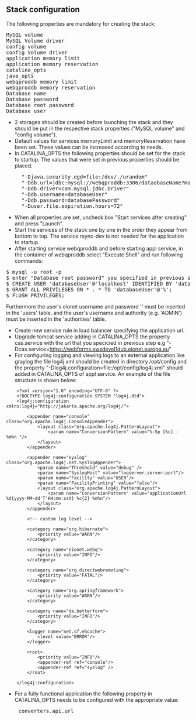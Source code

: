 ## Stack configuration

The following properties are mandatory for creating the stack:
<pre>
MySQL volume
MySQL Volume driver
config volume
config Volume driver
application memory limit
application memory reservation
catalina_opts
java_opts
webqproddb memory limit
webqproddb memory reservation
Database name
Database password
Database root password
Database user
</pre>

- 2 storages should be created before launching the stack and they should be put in the respective stack properties ("MySQL volume" and "config volume").
- Default values for services memoryLimit and memoryReservation have been set. These values can be increased according to needs. 
- In CATALINA_OPTS the following properties should be set for the stack to startup. The values that were set in previous properties should be placed.
<pre>
     "-Djava.security.egd=file:/dev/./urandom"
     "-Ddb.url=jdbc:mysql://webqproddb:3306/dataabaseName?maxAllowedPacket=32212254720"
     "-Ddb.driver=com.mysql.jdbc.Driver"
     "-Ddb.username=databaseUser"
     "-Ddb.password=databasePassword"
     "-Duser.file.expiration.hours=72"
</pre>

- When all properties are set, uncheck box "Start services after creating" and press "Launch". 
- Start the services of the stack one by one in the order they appear from bottom to top. The service rsync-dev is not needed for the application to startup.
- After starting service webqproddb and before starting appl service, in the container of webqproddb select "Execute Shell" and run following commands:
<pre>
$ mysql -u root -p
$ enter "Database root password" you specified in previous step
$ CREATE USER 'databaseUser'@'localhost' IDENTIFIED BY 'databasePassword';
$ GRANT ALL PRIVILEGES ON * . * TO 'databaseUser'@'%';
$ FLUSH PRIVILEGES;
</pre>
Furthermore the user's eionet username and password '' must be inserted in the 'users' table.
and the user's username and authority (e.g. 'ADMIN') must be inserted in the 'authorities' table.
- Create new service rule in load balancer specifying the application url.
- Upgrade tomcat service adding in CATALINA_OPTS the property cas.service with the url that you specicied in previous step e.g "-Dcas.service=https://webforms.ewxdevel1dub.eionet.europa.eu"
- For configuring logging and viewing logs to an external application like graylog the file log4j.xml should be created in directory /opt/config and the property 
"-Dlog4j.configuration=file:/opt/config/log4j.xml" should added in CATALINA_OPTS of appl service. An example of the file structure is shown below:

~~~
    <?xml version="1.0" encoding="UTF-8" ?>
    <!DOCTYPE log4j:configuration SYSTEM "log4j.dtd">
    <log4j:configuration xmlns:log4j="http://jakarta.apache.org/log4j/">
    
        <appender name="console" class="org.apache.log4j.ConsoleAppender">
            <layout class="org.apache.log4j.PatternLayout">
                <param name="ConversionPattern" value="%-5p [%c] : %m%n "/>
            </layout>
        </appender>
    
        <appender name="syslog" class="org.apache.log4j.net.SyslogAppender">
            <param name="Threshold" value="debug" />
            <param name="SyslogHost" value="logserver.server:port"/>
            <param name="Facility" value="USER"/>
            <param name="FacilityPrinting" value="false"/>
            <layout class="org.apache.log4j.PatternLayout">
                <param name="ConversionPattern" value="applicationUrl %d{yyyy-MM-dd'T'HH:mm:ssX} %c{2} %m%n"/>
            </layout>
        </appender>
    
        <!-- custom log level -->
    
        <category name="org.hibernate">
            <priority value="WARN"/>
        </category>
    
        <category name="eionet.webq">
            <priority value="INFO"/>
        </category>
    
        <category name="org.directwebremoting">
            <priority value="FATAL"/>
        </category>
    
        <category name="org.springframework">
            <priority value="WARN"/>
        </category>
    
        <category name="de.betterform">
            <priority value="INFO"/>
        </category>
    
        <logger name="net.sf.ehcache">
            <level value="ERROR"/>
        </logger>
    
        <root>
            <priority value="INFO"/>
            <appender-ref ref="console"/>
            <appender-ref ref="syslog" />
        </root>
    
    </log4j:configuration>
~~~

- For a fully functional application the following property in CATALINA_OPTS needs to be configured with the appropriate value:
<pre>
    converters.api.url
</pre>

